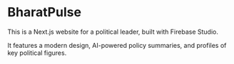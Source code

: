 # BharatPulse

This is a Next.js website for a political leader, built with Firebase Studio.

It features a modern design, AI-powered policy summaries, and profiles of key political figures.
